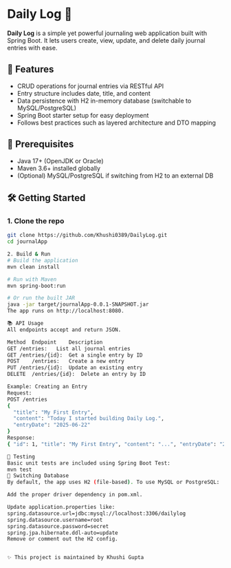 # Daily Log 📝

**Daily Log** is a simple yet powerful journaling web application built with Spring Boot. It lets users create, view, update, and delete daily journal entries with ease.

## 🚀 Features

- CRUD operations for journal entries via RESTful API
- Entry structure includes date, title, and content
- Data persistence with H2 in-memory database (switchable to MySQL/PostgreSQL)
- Spring Boot starter setup for easy deployment
- Follows best practices such as layered architecture and DTO mapping

## 💾 Prerequisites

- Java 17+ (OpenJDK or Oracle)
- Maven 3.6+ installed globally
- (Optional) MySQL/PostgreSQL if switching from H2 to an external DB


## 🛠️ Getting Started

### 1. Clone the repo

```bash
git clone https://github.com/Khushi0389/DailyLog.git
cd journalApp

2. Build & Run
# Build the application
mvn clean install

# Run with Maven
mvn spring-boot:run

# Or run the built JAR
java -jar target/journalApp-0.0.1-SNAPSHOT.jar
The app runs on http://localhost:8080.

📚 API Usage
All endpoints accept and return JSON.

Method	Endpoint	Description
GET	/entries: 	List all journal entries
GET	/entries/{id}: 	Get a single entry by ID
POST	/entries: 	Create a new entry
PUT	/entries/{id}: 	Update an existing entry
DELETE	/entries/{id}: 	Delete an entry by ID

Example: Creating an Entry
Request:
POST /entries
{
  "title": "My First Entry",
  "content": "Today I started building Daily Log.",
  "entryDate": "2025-06-22"
}
Response:
{ "id": 1, "title": "My First Entry", "content": "...", "entryDate": "2025-06-22" }

🧪 Testing
Basic unit tests are included using Spring Boot Test:
mvn test
🔧 Switching Database
By default, the app uses H2 (file-based). To use MySQL or PostgreSQL:

Add the proper driver dependency in pom.xml.

Update application.properties like:
spring.datasource.url=jdbc:mysql://localhost:3306/dailylog
spring.datasource.username=root
spring.datasource.password=secret
spring.jpa.hibernate.ddl-auto=update
Remove or comment out the H2 config.


✨ This project is maintained by Khushi Gupta

